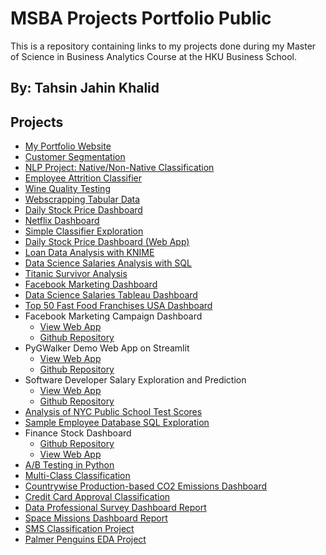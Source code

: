 # MSBA Projects Portfolio Public

This is a repository containing links to my projects done during my Master of Science in Business Analytics Course at the HKU Business School.

## By: Tahsin Jahin Khalid

## Projects

- [My Portfolio Website](https://tahsinjahinkhalid.github.io/)
- [Customer Segmentation](https://github.com/tahsinjahinkhalid/Customer_Segmentation/tree/main)
- [NLP Project: Native/Non-Native Classification](https://deepnote.com/workspace/msbaprojects-82f43c7e-ae0b-4ed4-bafe-15824492fea5/project/NLP-Native-Non-Native-Classifier-315ffc09-5384-462a-aec5-435b63338115/notebook/Native_Non_Native-b16ecb18271843069389a0b9d42407c9)
- [Employee Attrition Classifier](https://deepnote.com/workspace/msbaprojects-82f43c7e-ae0b-4ed4-bafe-15824492fea5/project/Employee-Attrition-42121b07-e2d2-452b-b7fc-e8ad7a77c297/notebook/employee_attrition-385eeb9bb48643fe930af277a9feb616)
- [Wine Quality Testing](https://deepnote.com/workspace/msbaprojects-82f43c7e-ae0b-4ed4-bafe-15824492fea5/project/Wine-Quality-Testing-4a09efd2-658e-4292-8357-005358986e07/notebook/wine_quality_testing-3db2367d17cd47539aaebdcba3dafbac)
- [Webscrapping Tabular Data](https://deepnote.com/workspace/msbaprojects-82f43c7e-ae0b-4ed4-bafe-15824492fea5/project/web-scrapping-31d1ae5d-f910-4fd3-ae44-a548ffa38c27/notebook/wesnoth-addons-df58c67a45a142a097887bf583d4aecb)
- [Daily Stock Price Dashboard](https://deepnote.com/workspace/msbaprojects-82f43c7e-ae0b-4ed4-bafe-15824492fea5/project/Daily-Stock-Price-Dashboard-c2bf1625-9d93-4dd4-b35a-2ef9a7397f3b/notebook/daily-stock-price-dashboard-3fab24cce40d4c7bae6732e0c21a8d00)
- [Netflix Dashboard](https://public.tableau.com/app/profile/tahsin.jahin.khalid/viz/NetflixDashboard_16871086585250/NetflixDashboard)
- [Simple Classifier Exploration](https://tahsinjahinkhalid-model-classifier-webapp-main1-y7m242.streamlit.app/)
- [Daily Stock Price Dashboard (Web App)](https://tahsinjahinkhalid-stock-price-dashboard-stock-price-dash-urfyb3.streamlit.app/)
- [Loan Data Analysis with KNIME](https://hub.knime.com/-/spaces/-/latest/~A9fM0D1W3tnm2CbL/)
- [Data Science Salaries Analysis with SQL](https://deepnote.com/workspace/msbaprojects-82f43c7e-ae0b-4ed4-bafe-15824492fea5/project/Data-Science-Jobs-SQL-cfea113d-2a0d-4475-a4a7-fb32eb7822bb/notebook/Dataset%20Analysis%20with%20SQL-b5fcd2d768bd42138534d6fa54330ca0)
- [Titanic Survivor Analysis](https://github.com/tahsinjahinkhalid/titanic_survivor_analysis)
- [Facebook Marketing Dashboard](https://github.com/tahsinjahinkhalid/FB_marketing_dashboard_app)
- [Data Science Salaries Tableau Dashboard](https://public.tableau.com/app/profile/tahsin.jahin.khalid/viz/DataScienceSalariesVisualization/DataScienceSalaries)
- [Top 50 Fast Food Franchises USA Dashboard](https://public.tableau.com/views/Top50FastFoodFranchisesUSADashboard/Top50FastFoodUSA?:language=en-US&publish=yes&:display_count=n&:origin=viz_share_link)
- Facebook Marketing Campaign Dashboard 
  - [View Web App](https://fbmarketingdashboardapp-tahsinjahinkhalid.streamlit.app/)
  - [Github Repository](https://github.com/tahsinjahinkhalid/FB_marketing_dashboard_app)
- PyGWalker Demo Web App on Streamlit 
  - [View Web App](https://pygwalkerdemowebapp-tjk.streamlit.app/) 
  - [Github Repository](https://github.com/tahsinjahinkhalid/pygwalker_demo_web_app)
- Software Developer Salary Exploration and Prediction 
  - [View Web App](https://developer-salary-prediction-web-app-tahsinjahinkhalid.streamlit.app/)
  - [Github Repository](https://github.com/tahsinjahinkhalid/developer-salary-prediction-web-app)
- [Analysis of NYC Public School Test Scores](https://github.com/tahsinjahinkhalid/NYC_public_schools_SQL)
- [Sample Employee Database SQL Exploration](https://github.com/tahsinjahinkhalid/employee_db_SQL_EDA/)
- Finance Stock Dashboard
  - [Github Repository](https://github.com/tahsinjahinkhalid/finance_stocks_dashboard/tree/main)
  - [View Web App](https://financestocksdashboard-tjk.streamlit.app/)
- [A/B Testing in Python](https://github.com/tahsinjahinkhalid/ab_testing_python)
- [Multi-Class Classification](https://github.com/tahsinjahinkhalid/multi_class_classification_pytorch_huggingface)
- [Countrywise Production-based CO2 Emissions Dashboard](https://public.tableau.com/app/profile/tahsin.jahin.khalid/viz/CountrywiseProducted-BasedCO2EmissionsDashboard/CountrywiseProduction-BasedCO2EmissionsDashboard)
- [Credit Card Approval Classification](https://github.com/tahsinjahinkhalid/Credit_Card_Approval_Classification)
- [Data Professional Survey Dashboard Report](https://github.com/tahsinjahinkhalid/data_professional_survey_dashboard_report)
- [Space Missions Dashboard Report](https://github.com/tahsinjahinkhalid/space_missions_dashboard_project)
- [SMS Classification Project](https://github.com/tahsinjahinkhalid/SMS_classification_project)
- [Palmer Penguins EDA Project](https://github.com/tahsinjahinkhalid/palmer_penguin_EDA_project)
